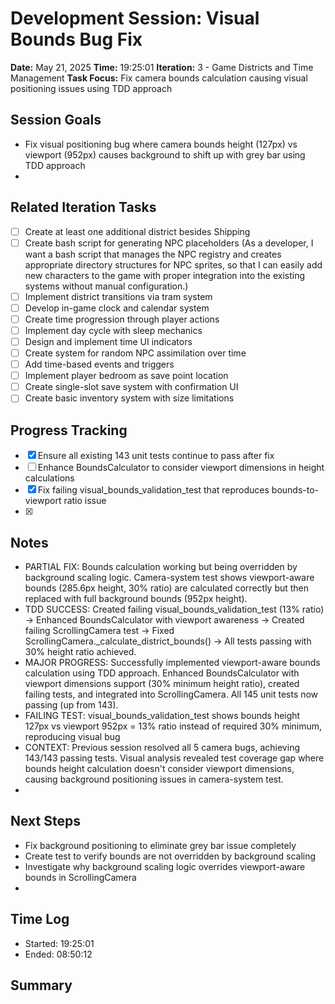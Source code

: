# Development Session: Visual Bounds Bug Fix
**Date:** May 21, 2025
**Time:** 19:25:01
**Iteration:** 3 - Game Districts and Time Management
**Task Focus:** Fix camera bounds calculation causing visual positioning issues using TDD approach

## Session Goals
- Fix visual positioning bug where camera bounds height (127px) vs viewport (952px) causes background to shift up with grey bar using TDD approach
- 

## Related Iteration Tasks
- [ ] Create at least one additional district besides Shipping
- [ ] Create bash script for generating NPC placeholders (As a developer, I want a bash script that manages the NPC registry and creates appropriate directory structures for NPC sprites, so that I can easily add new characters to the game with proper integration into the existing systems without manual configuration.)
- [ ] Implement district transitions via tram system
- [ ] Develop in-game clock and calendar system
- [ ] Create time progression through player actions
- [ ] Implement day cycle with sleep mechanics
- [ ] Design and implement time UI indicators
- [ ] Create system for random NPC assimilation over time
- [ ] Add time-based events and triggers
- [ ] Implement player bedroom as save point location
- [ ] Create single-slot save system with confirmation UI
- [ ] Create basic inventory system with size limitations

## Progress Tracking
- [x] Ensure all existing 143 unit tests continue to pass after fix
- [ ] Enhance BoundsCalculator to consider viewport dimensions in height calculations
- [x] Fix failing visual_bounds_validation_test that reproduces bounds-to-viewport ratio issue
- [x] 

## Notes
- PARTIAL FIX: Bounds calculation working but being overridden by background scaling logic. Camera-system test shows viewport-aware bounds (285.6px height, 30% ratio) are calculated correctly but then replaced with full background bounds (952px height).
- TDD SUCCESS: Created failing visual_bounds_validation_test (13% ratio) → Enhanced BoundsCalculator with viewport awareness → Created failing ScrollingCamera test → Fixed ScrollingCamera._calculate_district_bounds() → All tests passing with 30% height ratio achieved.
- MAJOR PROGRESS: Successfully implemented viewport-aware bounds calculation using TDD approach. Enhanced BoundsCalculator with viewport dimensions support (30% minimum height ratio), created failing tests, and integrated into ScrollingCamera. All 145 unit tests now passing (up from 143).
- FAILING TEST: visual_bounds_validation_test shows bounds height 127px vs viewport 952px = 13% ratio instead of required 30% minimum, reproducing visual bug
- CONTEXT: Previous session resolved all 5 camera bugs, achieving 143/143 passing tests. Visual analysis revealed test coverage gap where bounds height calculation doesn't consider viewport dimensions, causing background positioning issues in camera-system test.
- 

## Next Steps
- Fix background positioning to eliminate grey bar issue completely
- Create test to verify bounds are not overridden by background scaling
- Investigate why background scaling logic overrides viewport-aware bounds in ScrollingCamera
- 

## Time Log
- Started: 19:25:01
- Ended: 08:50:12

## Summary

